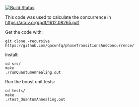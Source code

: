 [![Build Status](https://travis-ci.org/qacwnfq/phaseTransitionsAndConcurrence.svg?branch=master)](https://travis-ci.org/qacwnfq/phaseTransitionsAndConcurrence)


This code was used to calculate the concurrence in https://arxiv.org/pdf/1612.08265.pdf

Get the code with:
```
git clone -recursive https://github.com/qacwnfq/phaseTransitionsAndConcurrence/
```

Install:
```
cd src/
make
./runQuantumAnnealing.out
```

Run the boost unit tests:
```
cd tests/
make
./test_QuantumAnnealing.out
```